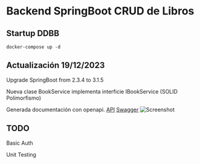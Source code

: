 # Backend SpringBoot CRUD de Libros

## Startup DDBB
```docker-compose up -d```

##  Actualización 19/12/2023
  Upgrade SpringBoot from 2.3.4 to 3.1.5

  Nueva clase BookService implementa interficie IBookService (SOLID Polimorfismo)

  Generada documentación con openapi.
  [API](http://localhost:8080/v3/api-docs)
  [Swagger](http://localhost:8080/swagger-ui/index.html#/)
  ![Screenshot](swagger.png)

## TODO
  Basic Auth

  Unit Testing
